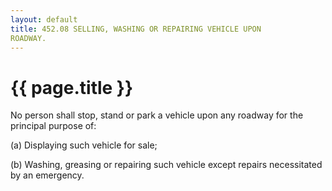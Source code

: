 ```yaml
---
layout: default 
title: 452.08 SELLING, WASHING OR REPAIRING VEHICLE UPON
ROADWAY.
---
```


{{ page.title }}
================

No person shall stop, stand or park a vehicle upon any roadway for the
principal purpose of:

​(a) Displaying such vehicle for sale;

​(b) Washing, greasing or repairing such vehicle except repairs
necessitated by an emergency.
